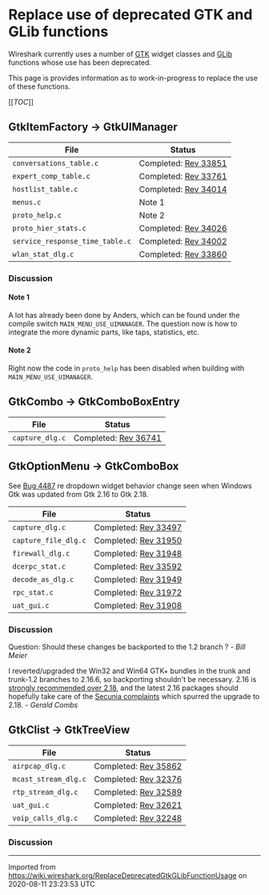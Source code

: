 # Replace use of deprecated GTK and GLib functions

Wireshark currently uses a number of [GTK](http://library.gnome.org/devel/gtk/2.6/DeprecatedObjects.html) widget classes and [GLib](http://library.gnome.org/devel/glib/2.6/ix02.html) functions whose use has been deprecated.

This page is provides information as to work-in-progress to replace the use of these functions.

[[_TOC_]]

## GtkItemFactory -\> GtkUIManager


| File                             | Status                                                                                         |
| -------------------------------- | ---------------------------------------------------------------------------------------------- |
| `conversations_table.c`          | Completed: [Rev 33851](http://anonsvn.wireshark.org/viewvc/viewvc.cgi?view=rev&revision=33761) |
| `expert_comp_table.c`            | Completed: [Rev 33761](http://anonsvn.wireshark.org/viewvc/viewvc.cgi?view=rev&revision=33761) |
| `hostlist_table.c`               | Completed: [Rev 34014](http://anonsvn.wireshark.org/viewvc/viewvc.cgi?view=rev&revision=33761) |
| `menus.c`                        | Note 1                                                                                         |
| `proto_help.c`                   | Note 2                                                                                         |
| `proto_hier_stats.c`             | Completed: [Rev 34026](http://anonsvn.wireshark.org/viewvc/viewvc.cgi?view=rev&revision=34026) |
| `service_response_time_table.c`  | Completed: [Rev 34002](http://anonsvn.wireshark.org/viewvc/viewvc.cgi?view=rev&revision=34002) |
| `wlan_stat_dlg.c`                | Completed: [Rev 33860](http://anonsvn.wireshark.org/viewvc/viewvc.cgi?view=rev&revision=33860) |


### Discussion

#### Note 1

A lot has already been done by Anders, which can be found under the compile switch `MAIN_MENU_USE_UIMANAGER`. The question now is how to integrate the more dynamic parts, like taps, statistics, etc.

#### Note 2

Right now the code in `proto_help` has been disabled when building with `MAIN_MENU_USE_UIMANAGER`.

## GtkCombo -\> GtkComboBoxEntry


| File            | Status                                                                                         |
| --------------- | ---------------------------------------------------------------------------------------------- |
| `capture_dlg.c` | Completed: [Rev 36741](http://anonsvn.wireshark.org/viewvc/viewvc.cgi?view=rev&revision=36741) |


## GtkOptionMenu -\> GtkComboBox

See [Bug 4487](https://bugs.wireshark.org/bugzilla/show_bug.cgi?id=4487) re dropdown widget behavior change seen when Windows Gtk was updated from Gtk 2.16 to Gtk 2.18.


| File                 | Status                                                                              |
| -------------------- | ----------------------------------------------------------------------------------- |
| `capture_dlg.c`      | Completed: [Rev 33497](http://anonsvn.wireshark.org/viewvc?view=rev&revision=33497) |
| `capture_file_dlg.c` | Completed: [Rev 31950](http://anonsvn.wireshark.org/viewvc?view=rev&revision=31950) |
| `firewall_dlg.c`     | Completed: [Rev 31948](http://anonsvn.wireshark.org/viewvc?view=rev&revision=31948) |
| `dcerpc_stat.c`      | Completed: [Rev 33592](http://anonsvn.wireshark.org/viewvc?view=rev&revision=31950) |
| `decode_as_dlg.c`    | Completed: [Rev 31949](http://anonsvn.wireshark.org/viewvc?view=rev&revision=31949) |
| `rpc_stat.c`         | Completed: [Rev 31972](http://anonsvn.wireshark.org/viewvc?view=rev&revision=31972) |
| `uat_gui.c`          | Completed: [Rev 31908](http://anonsvn.wireshark.org/viewvc?view=rev&revision=31908) |


### Discussion

Question: Should these changes be backported to the 1.2 branch ? - *Bill Meier*

I reverted/upgraded the Win32 and Win64 GTK+ bundles in the trunk and trunk-1.2 branches to 2.16.6, so backporting shouldn't be necessary. 2.16 is [strongly recommended over 2.18](https://bugzilla.gnome.org/show_bug.cgi?id=598299), and the latest 2.16 packages should hopefully take care of the [Secunia complaints](http://secunia.com/community/forum/thread/show/3238/wireshark_64bit_includes_outdated_gtk_library) which spurred the upgrade to 2.18. - *Gerald Combs*

## GtkClist -\> GtkTreeView


| File                 | Status                                                                              |
| -------------------- | ----------------------------------------------------------------------------------- |
| `airpcap_dlg.c`      | Completed: [Rev 35862](http://anonsvn.wireshark.org/viewvc?view=rev&revision=35862) |
| `mcast_stream_dlg.c` | Completed: [Rev 32376](http://anonsvn.wireshark.org/viewvc?view=rev&revision=32376) |
| `rtp_stream_dlg.c`   | Completed: [Rev 32589](http://anonsvn.wireshark.org/viewvc?view=rev&revision=32589) |
| `uat_gui.c`          | Completed: [Rev 32621](http://anonsvn.wireshark.org/viewvc?view=rev&revision=32621) |
| `voip_calls_dlg.c`   | Completed: [Rev 32248](http://anonsvn.wireshark.org/viewvc?view=rev&revision=32248) |


### Discussion

---

Imported from https://wiki.wireshark.org/ReplaceDeprecatedGtkGLibFunctionUsage on 2020-08-11 23:23:53 UTC
